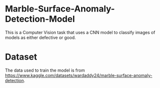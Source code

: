 # Marble-Surface-Anomaly-Detection-Model
This is a Computer Vision task that uses a CNN model to classify images of models as either defective or good.   
# Dataset
The data used to train the model is from https://www.kaggle.com/datasets/wardaddy24/marble-surface-anomaly-detection. 
